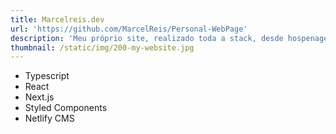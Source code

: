 ```yaml
---
title: Marcelreis.dev
url: 'https://github.com/MarcelReis/Personal-WebPage'
description: 'Meu próprio site, realizado toda a stack, desde hospenagem, DNS ao front e backend'
thumbnail: /static/img/200-my-website.jpg
---
```

* Typescript
* React
* Next.js
* Styled Components
* Netlify CMS
